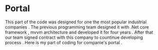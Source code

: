 # Portal
This part of the code was designed for one the most popular industrial companies .
The previous programming team designed it with .Net core framework , mvvm architecture and developed it for four years .
After that our team signed contract with this company to countinue developing process . 
Here is my part of coding for companie's portal .

